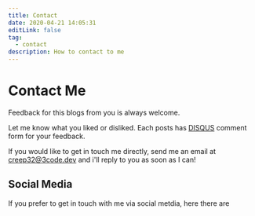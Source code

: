 ```yaml
---
title: Contact
date: 2020-04-21 14:05:31
editLink: false
tag:
  - contact
description: How to contact to me
---
```


# Contact Me

Feedback for this blogs from you is always welcome.

Let me know what you liked or disliked.
Each posts has [DISQUS](https://disqus.com/) comment form for your feedback.

If you would like to get in touch me directly, send me an email at [creep32@3code.dev](mailto:creep32@3code.dev) and i'll reply to you as soon as I can!

## Social Media
If you prefer to get in touch with me via social metdia, here there are

<LogoIconList />

